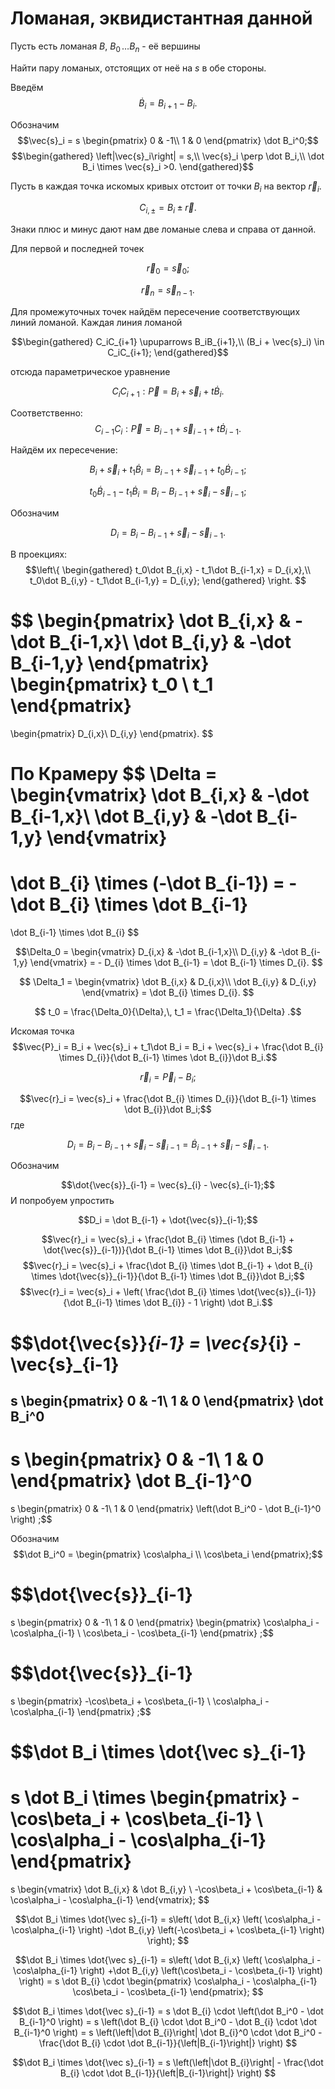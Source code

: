 # Ломаная, эквидистантная данной

Пусть есть ломаная $B$, $B_0\, \dots B_n$ - её вершины

Найти пару ломаных, отстоящих от неё на $s$ в обе стороны.

Введём
$$\dot B_i = B_{i+1}-B_i.$$

Обозначим
$$\vec{s}_i = s \begin{pmatrix}
0 & -1\\
1 & 0
\end{pmatrix} \dot B_i^0;$$
$$\begin{gathered}
\left|\vec{s}_i\right| = s,\\
\vec{s}_i \perp \dot B_i,\\
\dot B_i \times \vec{s}_i >0.
\end{gathered}$$

Пусть в каждая точка искомых кривых отстоит от точки $B_i$ на вектор $\vec{r}_i$.

$$C_{i,\pm} = B_i \pm \vec{r}.$$

Знаки плюс и минус дают нам две ломаные слева и справа от данной.

Для первой и последней точек

$$\vec{r}_0 = \vec{s}_0;$$

$$\vec{r}_n = \vec{s}_{n-1}.$$

Для промежуточных точек найдём пересечение соответствующих линий ломаной.
Каждая линия ломаной

$$\begin{gathered}
C_iC_{i+1} \upuparrows B_iB_{i+1},\\
(B_i + \vec{s}_i) \in C_iC_{i+1};
\end{gathered}$$

отсюда параметрическое уравнение

$$C_iC_{i+1} : \vec{P} = B_i + \vec{s}_i + t\dot B_i.$$

Соответственно:
$$C_{i-1}C_{i} : \vec{P} = B_{i-1} + \vec{s}_{i-1} + t\dot B_{i-1}.$$

Найдём их пересечение:

$$B_{i} + \vec{s}_i + t_1 \dot B_i = B_{i-1} + \vec{s}_{i-1} + t_0 \dot B_{i-1};$$

$$t_0 \dot B_{i-1} - t_1 \dot B_i = B_i - B_{i-1} + \vec{s}_{i} - \vec{s}_{i-1};$$

Обозначим

$$D_i = B_i - B_{i-1} + \vec{s}_{i} - \vec{s}_{i-1}.$$

В проекциях:
$$\left\{
\begin{gathered}
t_0\dot B_{i,x} - t_1\dot B_{i-1,x} = D_{i,x},\\
t_0\dot B_{i,y} - t_1\dot B_{i-1,y} = D_{i,y};
\end{gathered}
\right.
$$

$$
\begin{pmatrix}
\dot B_{i,x} & -\dot B_{i-1,x}\\
\dot B_{i,y} & -\dot B_{i-1,y}
\end{pmatrix}
\begin{pmatrix}
t_0 \\ t_1
\end{pmatrix}
=
\begin{pmatrix}
D_{i,x}\\
D_{i,y}
\end{pmatrix}.
$$

По Крамеру
$$
\Delta = \begin{vmatrix}
\dot B_{i,x} & -\dot B_{i-1,x}\\
\dot B_{i,y} & -\dot B_{i-1,y}
\end{vmatrix}
=
\dot B_{i} \times (-\dot B_{i-1}) =
-\dot B_{i} \times \dot B_{i-1}
=
\dot B_{i-1} \times \dot B_{i}
$$

$$\Delta_0 = \begin{vmatrix}
D_{i,x} & -\dot B_{i-1,x}\\
D_{i,y} & -\dot B_{i-1,y}
\end{vmatrix}
= - D_{i} \times \dot B_{i-1} =
\dot B_{i-1} \times D_{i}.
$$

$$
\Delta_1 = \begin{vmatrix}
\dot B_{i,x} & D_{i,x}\\
\dot B_{i,y} & D_{i,y}
\end{vmatrix} =
\dot B_{i} \times D_{i}.
$$

$$
t_0 = \frac{\Delta_0}{\Delta},\,
t_1 = \frac{\Delta_1}{\Delta}
.$$

Искомая точка 
$$\vec{P}_i 
= B_i + \vec{s}_i + t_1\dot B_i
= B_i + \vec{s}_i + \frac{\dot B_{i} \times D_{i}}{\dot B_{i-1} \times \dot B_{i}}\dot B_i.$$

$$\vec{r}_i = \vec{P}_i - B_i;$$

$$\vec{r}_i = \vec{s}_i + \frac{\dot B_{i} \times D_{i}}{\dot B_{i-1} \times \dot B_{i}}\dot B_i;$$
где

$$D_i = B_i - B_{i-1} + \vec{s}_{i} - \vec{s}_{i-1} = \dot B_{i-1} + \vec{s}_{i} - \vec{s}_{i-1}.$$

Обозначим

$$\dot{\vec{s}}_{i-1} = \vec{s}_{i} - \vec{s}_{i-1};$$
И попробуем упростить

$$D_i = \dot B_{i-1} + \dot{\vec{s}}_{i-1};$$

$$\vec{r}_i = \vec{s}_i + \frac{\dot B_{i} \times (\dot B_{i-1} + \dot{\vec{s}}_{i-1})}{\dot B_{i-1} \times \dot B_{i}}\dot B_i;$$
$$\vec{r}_i = \vec{s}_i + \frac{\dot B_{i} \times \dot B_{i-1} + \dot B_{i} \times \dot{\vec{s}}_{i-1}}{\dot B_{i-1} \times \dot B_{i}}\dot B_i;$$
$$\vec{r}_i = \vec{s}_i + 
\left(
\frac{\dot B_{i} \times \dot{\vec{s}}_{i-1}}{\dot B_{i-1} \times \dot B_{i}} - 1
\right)
\dot B_i.$$

$$\dot{\vec{s}}_{i-1} = \vec{s}_{i} - \vec{s}_{i-1}
=
s \begin{pmatrix}
0 & -1\\
1 & 0
\end{pmatrix} \dot B_i^0
-
s \begin{pmatrix}
0 & -1\\
1 & 0
\end{pmatrix} \dot B_{i-1}^0
= 
s \begin{pmatrix}
0 & -1\\
1 & 0
\end{pmatrix}
\left(\dot B_i^0 - \dot B_{i-1}^0 \right)
;$$

Обозначим
$$\dot B_i^0 = \begin{pmatrix} \cos\alpha_i \\ \cos\beta_i \end{pmatrix};$$

$$\dot{\vec{s}}_{i-1} 
=
s \begin{pmatrix}
0 & -1\\
1 & 0
\end{pmatrix}
\begin{pmatrix} 
\cos\alpha_i - \cos\alpha_{i-1} \\ 
\cos\beta_i - \cos\beta_{i-1}
\end{pmatrix} 
;$$

$$\dot{\vec{s}}_{i-1} 
=
s 
\begin{pmatrix} 
-\cos\beta_i + \cos\beta_{i-1} \\
\cos\alpha_i - \cos\alpha_{i-1} 
\end{pmatrix} 
;$$

$$\dot B_i \times \dot{\vec s}_{i-1}
=
s \dot B_i \times 
\begin{pmatrix} 
-\cos\beta_i + \cos\beta_{i-1} \\
\cos\alpha_i - \cos\alpha_{i-1} 
\end{pmatrix}
=
s
\begin{vmatrix}
	\dot B_{i,x}	& \dot B_{i,y} \\
	-\cos\beta_i + \cos\beta_{i-1} & \cos\alpha_i - \cos\alpha_{i-1} 
\end{vmatrix};
$$

$$\dot B_i \times \dot{\vec s}_{i-1}
= s\left( \dot B_{i,x} \left( \cos\alpha_i - \cos\alpha_{i-1} \right)
-\dot B_{i,y} \left(-\cos\beta_i + \cos\beta_{i-1} \right)
\right);
$$

$$\dot B_i \times \dot{\vec s}_{i-1}
= s\left( \dot B_{i,x} \left( \cos\alpha_i - \cos\alpha_{i-1} \right)
+\dot B_{i,y} \left(\cos\beta_i - \cos\beta_{i-1} \right)
\right)
= s \dot B_{i} \cdot \begin{pmatrix}
\cos\alpha_i - \cos\alpha_{i-1}
\cos\beta_i - \cos\beta_{i-1}
\end{pmatrix};
$$

$$\dot B_i \times \dot{\vec s}_{i-1}
= s \dot B_{i} \cdot \left(\dot B_i^0 - \dot B_{i-1}^0 \right)
= s \left(\dot B_{i} \cdot \dot B_i^0 - \dot B_{i} \cdot \dot B_{i-1}^0 \right)
= s \left(\left|\dot B_{i}\right| \dot B_{i}^0 \cdot \dot B_i^0 - \frac{\dot B_{i} \cdot \dot B_{i-1}}{\left|B_{i-1}\right|} \right)
$$

$$\dot B_i \times \dot{\vec s}_{i-1}
= s \left(\left|\dot B_{i}\right| - \frac{\dot B_{i} \cdot \dot B_{i-1}}{\left|B_{i-1}\right|} \right)
$$
